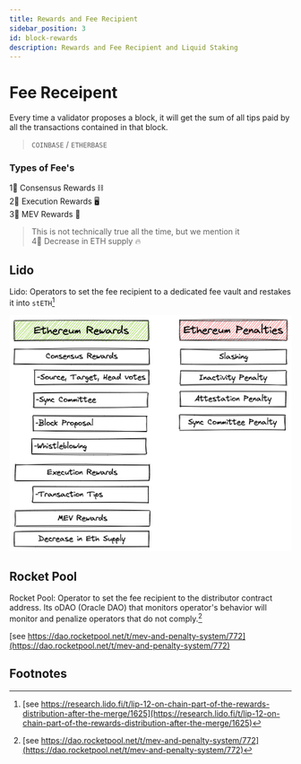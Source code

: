 ```yaml
---
title: Rewards and Fee Recipient
sidebar_position: 3
id: block-rewards
description: Rewards and Fee Recipient and Liquid Staking
---
```


# Fee Receipent 

Every time a validator proposes a block, it will get the sum of all tips paid by all the transactions contained in that block. 

> `COINBASE` / `ETHERBASE`

### Types of Fee's

1⃣ Consensus Rewards ⛓️ <br>
2⃣ Execution Rewards 🖥️ <br>
3⃣ MEV Rewards 🤖 <br>

> This is not technically true all the time, but we mention it <br>
4⃣ Decrease in ETH supply 🔥 <br>


## Lido

Lido: Operators to set the fee recipient to a dedicated fee vault and restakes it into `stETH`[^1]


![](/img/eth2-rewards.png)


## Rocket Pool

Rocket Pool: Operator to set the fee recipient to the distributor contract address. Its oDAO (Oracle DAO) that monitors operator's behavior will monitor and penalize operators that do not comply.[^2]

[see https://dao.rocketpool.net/t/mev-and-penalty-system/772](https://dao.rocketpool.net/t/mev-and-penalty-system/772)

## Footnotes

[^1]: [see https://research.lido.fi/t/lip-12-on-chain-part-of-the-rewards-distribution-after-the-merge/1625](https://research.lido.fi/t/lip-12-on-chain-part-of-the-rewards-distribution-after-the-merge/1625)
[^2]: [see https://dao.rocketpool.net/t/mev-and-penalty-system/772](https://dao.rocketpool.net/t/mev-and-penalty-system/772)
